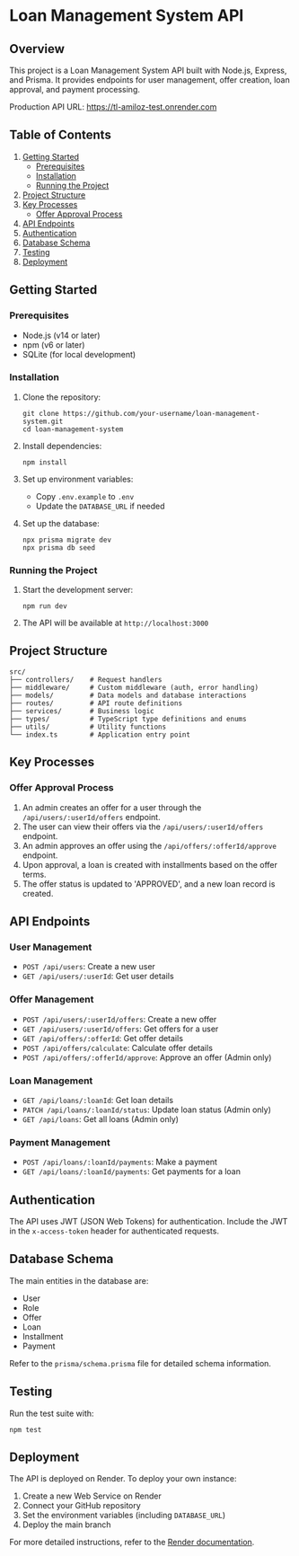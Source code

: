 # Loan Management System API

## Overview

This project is a Loan Management System API built with Node.js, Express, and Prisma. It provides endpoints for user management, offer creation, loan approval, and payment processing.

Production API URL: https://tl-amiloz-test.onrender.com

## Table of Contents

1. [Getting Started](#getting-started)
   - [Prerequisites](#prerequisites)
   - [Installation](#installation)
   - [Running the Project](#running-the-project)
2. [Project Structure](#project-structure)
3. [Key Processes](#key-processes)
   - [Offer Approval Process](#offer-approval-process)
4. [API Endpoints](#api-endpoints)
5. [Authentication](#authentication)
6. [Database Schema](#database-schema)
7. [Testing](#testing)
8. [Deployment](#deployment)

## Getting Started

### Prerequisites

- Node.js (v14 or later)
- npm (v6 or later)
- SQLite (for local development)

### Installation

1. Clone the repository:
   ```
   git clone https://github.com/your-username/loan-management-system.git
   cd loan-management-system
   ```

2. Install dependencies:
   ```
   npm install
   ```

3. Set up environment variables:
   - Copy `.env.example` to `.env`
   - Update the `DATABASE_URL` if needed

4. Set up the database:
   ```
   npx prisma migrate dev
   npx prisma db seed
   ```

### Running the Project

1. Start the development server:
   ```
   npm run dev
   ```

2. The API will be available at `http://localhost:3000`

## Project Structure

```
src/
├── controllers/    # Request handlers
├── middleware/     # Custom middleware (auth, error handling)
├── models/         # Data models and database interactions
├── routes/         # API route definitions
├── services/       # Business logic
├── types/          # TypeScript type definitions and enums
├── utils/          # Utility functions
└── index.ts        # Application entry point
```

## Key Processes

### Offer Approval Process

1. An admin creates an offer for a user through the `/api/users/:userId/offers` endpoint.
2. The user can view their offers via the `/api/users/:userId/offers` endpoint.
3. An admin approves an offer using the `/api/offers/:offerId/approve` endpoint.
4. Upon approval, a loan is created with installments based on the offer terms.
5. The offer status is updated to 'APPROVED', and a new loan record is created.

## API Endpoints

### User Management
- `POST /api/users`: Create a new user
- `GET /api/users/:userId`: Get user details

### Offer Management
- `POST /api/users/:userId/offers`: Create a new offer
- `GET /api/users/:userId/offers`: Get offers for a user
- `GET /api/offers/:offerId`: Get offer details
- `POST /api/offers/calculate`: Calculate offer details
- `POST /api/offers/:offerId/approve`: Approve an offer (Admin only)

### Loan Management
- `GET /api/loans/:loanId`: Get loan details
- `PATCH /api/loans/:loanId/status`: Update loan status (Admin only)
- `GET /api/loans`: Get all loans (Admin only)

### Payment Management
- `POST /api/loans/:loanId/payments`: Make a payment
- `GET /api/loans/:loanId/payments`: Get payments for a loan

## Authentication

The API uses JWT (JSON Web Tokens) for authentication. Include the JWT in the `x-access-token` header for authenticated requests.

## Database Schema

The main entities in the database are:
- User
- Role
- Offer
- Loan
- Installment
- Payment

Refer to the `prisma/schema.prisma` file for detailed schema information.

## Testing

Run the test suite with:
```
npm test
```

## Deployment

The API is deployed on Render. To deploy your own instance:

1. Create a new Web Service on Render
2. Connect your GitHub repository
3. Set the environment variables (including `DATABASE_URL`)
4. Deploy the main branch

For more detailed instructions, refer to the [Render documentation](https://render.com/docs).